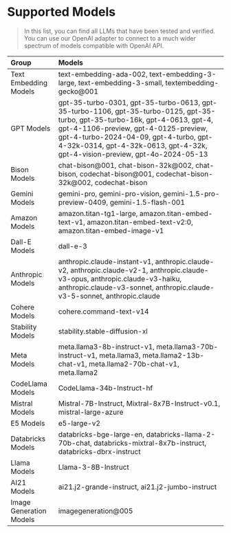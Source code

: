 # Supported Models

> In this list, you can find all LLMs that have been tested and verified. You can use our OpenAI adapter to connect to a much wider spectrum of models compatible with OpenAI API.

| Group | Models |
| :-- | :-- |
| Text Embedding Models | text-embedding-ada-002, text-embedding-3-large, text-embedding-3-small, textembedding-gecko@001 |
| GPT Models | gpt-35-turbo-0301, gpt-35-turbo-0613, gpt-35-turbo-1106, gpt-35-turbo-0125, gpt-35-turbo, gpt-35-turbo-16k, gpt-4-0613, gpt-4, gpt-4-1106-preview, gpt-4-0125-preview, gpt-4-turbo-2024-04-09, gpt-4-turbo, gpt-4-32k-0314, gpt-4-32k-0613, gpt-4-32k, gpt-4-vision-preview, gpt-4o-2024-05-13 |
| Bison Models | chat-bison@001, chat-bison-32k@002, chat-bison, codechat-bison@001, codechat-bison-32k@002, codechat-bison |
| Gemini Models | gemini-pro, gemini-pro-vision, gemini-1.5-pro-preview-0409, gemini-1.5-flash-001 |
| Amazon Models | amazon.titan-tg1-large, amazon.titan-embed-text-v1, amazon.titan-embed-text-v2:0, amazon.titan-embed-image-v1 |
| Dall-E Models | dall-e-3 |
| Anthropic Models | anthropic.claude-instant-v1, anthropic.claude-v2, anthropic.claude-v2-1, anthropic.claude-v3-opus, anthropic.claude-v3-haiku, anthropic.claude-v3-sonnet, anthropic.claude-v3-5-sonnet, anthropic.claude |
| Cohere Models | cohere.command-text-v14 |
| Stability Models | stability.stable-diffusion-xl |
| Meta Models | meta.llama3-8b-instruct-v1, meta.llama3-70b-instruct-v1, meta.llama3, meta.llama2-13b-chat-v1, meta.llama2-70b-chat-v1, meta.llama2 |
| CodeLlama Models | CodeLlama-34b-Instruct-hf |
| Mistral Models | Mistral-7B-Instruct, Mixtral-8x7B-Instruct-v0.1, mistral-large-azure |
| E5 Models | e5-large-v2 |
| Databricks Models | databricks-bge-large-en, databricks-llama-2-70b-chat, databricks-mixtral-8x7b-instruct, databricks-dbrx-instruct |
| Llama Models | Llama-3-8B-Instruct |
| AI21 Models | ai21.j2-grande-instruct, ai21.j2-jumbo-instruct |
| Image Generation Models | imagegeneration@005 |

